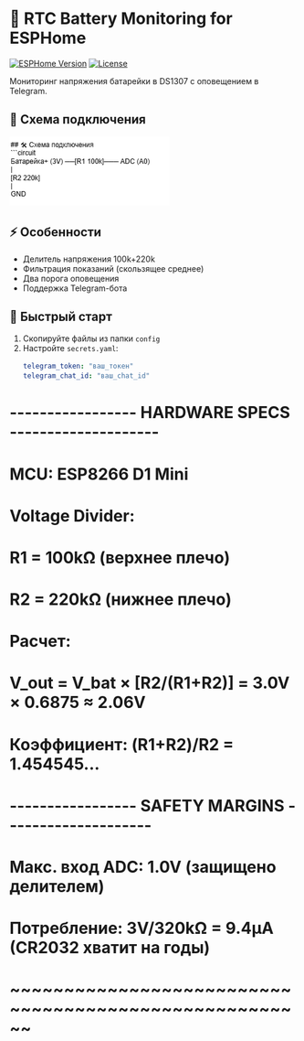 # 🔋 RTC Battery Monitoring for ESPHome

[![ESPHome Version](https://img.shields.io/badge/ESPHome-2025.6.0+-blue)](https://esphome.io/)
[![License](https://img.shields.io/badge/License-MIT-green)](LICENSE)

Мониторинг напряжения батарейки в DS1307 с оповещением в Telegram.

## 📸 Схема подключения
![Circuit](extras/circuit.png)

## ⚡ Особенности
- Делитель напряжения 100k+220k
- Фильтрация показаний (скользящее среднее)
- Два порога оповещения
- Поддержка Telegram-бота

## 🚀 Быстрый старт
1. Скопируйте файлы из папки `config`
2. Настройте `secrets.yaml`:
   ```yaml
   telegram_token: "ваш_токен"
   telegram_chat_id: "ваш_chat_id"

# ----------------- HARDWARE SPECS --------------------
# MCU: ESP8266 D1 Mini
# Voltage Divider: 
#   R1 = 100kΩ (верхнее плечо)
#   R2 = 220kΩ (нижнее плечо)
# Расчет:
#   V_out = V_bat × [R2/(R1+R2)] = 3.0V × 0.6875 ≈ 2.06V
#   Коэффициент: (R1+R2)/R2 = 1.454545...
# 
# ----------------- SAFETY MARGINS --------------------
# Макс. вход ADC: 1.0V (защищено делителем)
# Потребление: 3V/320kΩ = 9.4μA (CR2032 хватит на годы)
# ~~~~~~~~~~~~~~~~~~~~~~~~~~~~~~~~~~~~~~~~~~~~~~~~~~~~~~
